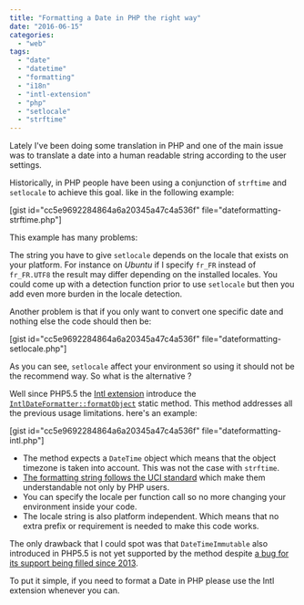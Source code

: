 ```yaml
---
title: "Formatting a Date in PHP the right way"
date: "2016-06-15"
categories: 
  - "web"
tags: 
  - "date"
  - "datetime"
  - "formatting"
  - "i18n"
  - "intl-extension"
  - "php"
  - "setlocale"
  - "strftime"
---
```


Lately I've been doing some translation in PHP and one of the main issue was to translate a date into a human readable string according to the user settings.

Historically, in PHP people have been using a conjunction of `strftime` and `setlocale` to achieve this goal. like in the following example:

\[gist id="cc5e9692284864a6a20345a47c4a536f" file="dateformatting-strftime.php"\]

This example has many problems:

The string you have to give `setlocale` depends on the locale that exists on your platform. For instance on _Ubuntu_ if I specify `fr_FR` instead of `fr_FR.UTF8` the result may differ depending on the installed locales. You could come up with a detection function prior to use `setlocale` but then you add even more burden in the locale detection.

Another problem is that if you only want to convert one specific date and nothing else the code should then be:

\[gist id="cc5e9692284864a6a20345a47c4a536f" file="dateformatting-setlocale.php"\]

As you can see, `setlocale` affect your environment so using it should not be the recommend way. So what is the alternative ?

Well since PHP5.5 the [Intl extension](http://php.net/manual/en/book.intl.php) introduce the [`IntlDateFormatter::formatObject`](http://php.net/intldateformatter.formatobject) static method. This method addresses all the previous usage limitations. here's an example:

\[gist id="cc5e9692284864a6a20345a47c4a536f" file="dateformatting-intl.php"\]

- The method expects a `DateTime` object which means that the object timezone is taken into account. This was not the case with `strftime`.
- [The formatting string follows the UCI standard](http://www.icu-project.org/apiref/icu4c/classSimpleDateFormat.html#details) which make them understandable not only by PHP users.
- You can specify the locale per function call so no more changing your environment inside your code.
- The locale string is also platform independent. Which means that no extra prefix or requirement is needed to make this code works.

The only drawback that I could spot was that `DateTimeImmutable` also introduced in PHP5.5 is not yet supported by the method despite [a bug for its support being filled since 2013](https://bugs.php.net/bug.php?id=65683).

To put it simple, if you need to format a Date in PHP please use the Intl extension whenever you can.
